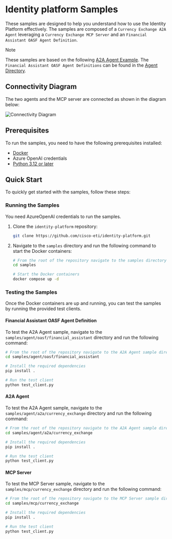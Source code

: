 # Identity platform Samples

These samples are designed to help you understand how to use the Identity Platform effectively.
The samples are composed of a `Currency Exchange A2A Agent` leveraging a `Currency Exchange MCP Server` and an `Financial Assistant OASF Agent Definition`.

> [!NOTE]
> These samples are based on the following [A2A Agent Example](https://github.com/google-a2a/a2a-samples/tree/main/samples/python/agents/langgraph).
> The `Financial Assistant OASF Agent Definitions` can be found in the [Agent Directory](https://hub.agntcy.org/explore).

## Connectivity Diagram

The two agents and the MCP server are connected as shown in the diagram below:

![Connectivity Diagram](https://raw.githubusercontent.com/cisco-eti/identity-platform/main/samples/img/samples.svg)

## Prerequisites

To run the samples, you need to have the following prerequisites installed:

- [Docker](https://docs.docker.com/engine/install/)
- Azure OpenAI credentials
- [Python 3.12 or later](https://www.python.org/downloads/)

## Quick Start

To quickly get started with the samples, follow these steps:

### Running the Samples

You need AzureOpenAI credentials to run the samples.

1. Clone the `identity-platform` repository:

   ```bash
   git clone https://github.com/cisco-eti/identity-platform.git
   ```

2. Navigate to the `samples` directory and run the following command to start the Docker containers:

   ```bash
   # From the root of the repository navigate to the samples directory
   cd samples

   # Start the Docker containers
   docker compose up -d
   ```

### Testing the Samples

Once the Docker containers are up and running, you can test the samples by running the provided test clients.

#### Financial Assistant OASF Agent Definition

To test the A2A Agent sample, navigate to the `samples/agent/oasf/financial_assistant` directory and run the following command:

```bash
# From the root of the repository navigate to the A2A Agent sample directory
cd samples/agent/oasf/financial_assistant

# Install the required dependencies
pip install .

# Run the test client
python test_client.py
```

#### A2A Agent

To test the A2A Agent sample, navigate to the `samples/agent/a2a/currency_exchange` directory and run the following command:

```bash
# From the root of the repository navigate to the A2A Agent sample directory
cd samples/agent/a2a/currency_exchange

# Install the required dependencies
pip install .

# Run the test client
python test_client.py
```

#### MCP Server

To test the MCP Server sample, navigate to the `samples/mcp/currency_exchange` directory and run the following command:

```bash
# From the root of the repository navigate to the MCP Server sample directory
cd samples/mcp/currency_exchange

# Install the required dependencies
pip install .

# Run the test client
python test_client.py
```
